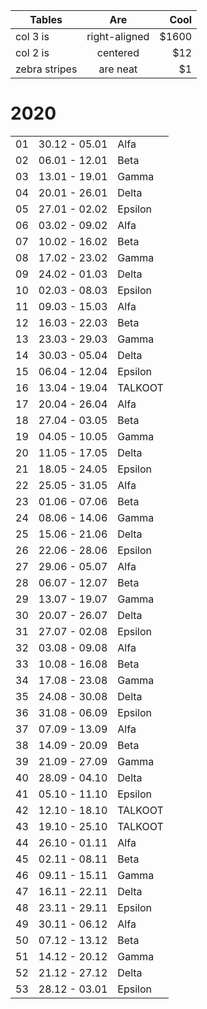 | Tables        | Are           | Cool  |
| ------------- |:-------------:| -----:|
| col 3 is      | right-aligned | $1600 |
| col 2 is      | centered      |   $12 |
| zebra stripes | are neat      |    $1 |


2020
====

|    |               |            |
|:--:|:-------------:| ---------- |
| 01 | 30.12 - 05.01 | Alfa       |
| 02 | 06.01 - 12.01 | Beta       |
| 03 | 13.01 - 19.01 | Gamma      |
| 04 | 20.01 - 26.01 | Delta      |
| 05 | 27.01 - 02.02 | Epsilon    |
| 06 | 03.02 - 09.02 | Alfa       |
| 07 | 10.02 - 16.02 | Beta       |
| 08 | 17.02 - 23.02 | Gamma      |
| 09 | 24.02 - 01.03 | Delta      |
| 10 | 02.03 - 08.03 | Epsilon    |
| 11 | 09.03 - 15.03 | Alfa       |
| 12 | 16.03 - 22.03 | Beta       |
| 13 | 23.03 - 29.03 | Gamma      |
| 14 | 30.03 - 05.04 | Delta      |
| 15 | 06.04 - 12.04 | Epsilon    |
| 16 | 13.04 - 19.04 | TALKOOT    |
| 17 | 20.04 - 26.04 | Alfa       |
| 18 | 27.04 - 03.05 | Beta       |
| 19 | 04.05 - 10.05 | Gamma      |
| 20 | 11.05 - 17.05 | Delta      |
| 21 | 18.05 - 24.05 | Epsilon    |
| 22 | 25.05 - 31.05 | Alfa       |
| 23 | 01.06 - 07.06 | Beta       |
| 24 | 08.06 - 14.06 | Gamma      |
| 25 | 15.06 - 21.06 | Delta      |
| 26 | 22.06 - 28.06 | Epsilon    |
| 27 | 29.06 - 05.07 | Alfa       |
| 28 | 06.07 - 12.07 | Beta       |
| 29 | 13.07 - 19.07 | Gamma      |
| 30 | 20.07 - 26.07 | Delta      |
| 31 | 27.07 - 02.08 | Epsilon    |
| 32 | 03.08 - 09.08 | Alfa       |
| 33 | 10.08 - 16.08 | Beta       |
| 34 | 17.08 - 23.08 | Gamma      |
| 35 | 24.08 - 30.08 | Delta      |
| 36 | 31.08 - 06.09 | Epsilon    |
| 37 | 07.09 - 13.09 | Alfa       |
| 38 | 14.09 - 20.09 | Beta       |
| 39 | 21.09 - 27.09 | Gamma      |
| 40 | 28.09 - 04.10 | Delta      |
| 41 | 05.10 - 11.10 | Epsilon    |
| 42 | 12.10 - 18.10 | TALKOOT    |
| 43 | 19.10 - 25.10 | TALKOOT    |
| 44 | 26.10 - 01.11 | Alfa       |
| 45 | 02.11 - 08.11 | Beta       |
| 46 | 09.11 - 15.11 | Gamma      |
| 47 | 16.11 - 22.11 | Delta      |
| 48 | 23.11 - 29.11 | Epsilon    |
| 49 | 30.11 - 06.12 | Alfa       |
| 50 | 07.12 - 13.12 | Beta       |
| 51 | 14.12 - 20.12 | Gamma      |
| 52 | 21.12 - 27.12 | Delta      |
| 53 | 28.12 - 03.01 | Epsilon    |
